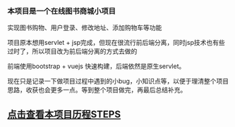 ### 本项目是一个在线图书商城小项目

实现图书购物、用户登录、修改地址、添加购物车等功能

项目原本想用servlet + jsp完成，但现在很流行前后端分离，同时jsp技术也有些过时了，所以项目改为前后端分离的方式去做的

前端使用bootstrap + vuejs 快速构建，后端依然是原生servlet。

现在只是记录一下做项目过程中遇到的小bug，小知识点等，以便于理清整个项目思路，收获也会更多一点。等到整个项目做完，再最后总结补充。

## <a href="ProjectSteps">点击查看本项目历程STEPS</a>

